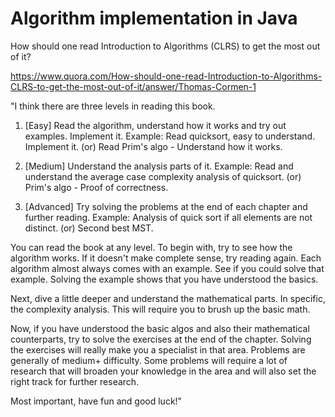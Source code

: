 # Algorithm implementation in Java

How should one read Introduction to Algorithms (CLRS) to get the most out of it?

https://www.quora.com/How-should-one-read-Introduction-to-Algorithms-CLRS-to-get-the-most-out-of-it/answer/Thomas-Cormen-1

"I think there are three levels in reading this book.
1. [Easy] Read the algorithm, understand how it works and try out examples. Implement it.
 Example:
 Read quicksort, easy to understand. Implement it. (or)
 Read Prim's algo - Understand how it works.

2. [Medium] Understand the analysis parts of it.
 Example:
 Read and understand the average case complexity analysis of quicksort. (or)
 Prim's algo - Proof of correctness.

3. [Advanced] Try solving the problems at the end of each chapter and further reading.
 Example:
 Analysis of quick sort if all elements are not distinct. (or)
 Second best MST.

You can read the book at any level. To begin with, try to see how the algorithm works. If it doesn't make complete sense, try reading again.  Each algorithm almost always comes with an example. See if you could solve that example. Solving the example shows that you have understood the basics.

Next, dive a little deeper and understand the mathematical parts. In specific, the complexity analysis. This will require you to brush up the basic math.

Now, if you have understood the basic algos and also their mathematical counterparts, try to solve the exercises at the end of the chapter. Solving the exercises will really make you a specialist in that area. Problems are generally of medium+ difficulty. Some problems will require a lot of research that will broaden your knowledge in the area and will also set the right track for further research.

Most important, have fun and good luck!"



